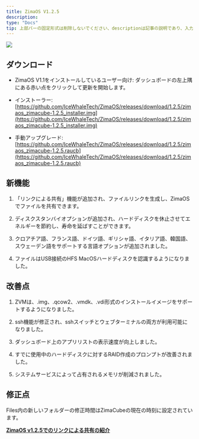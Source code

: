 ```yaml
---
title: ZimaOS V1.2.5
description: 
type: "Docs"
tip: 上部バーの固定形式は削除しないでください、descriptionは記事の説明であり、入力しない場合は内容の最初の段落の文字を切り取ります
---
```

![](https://manage.icewhale.io/api/static/docs/1730184763693_image.png)

## ダウンロード
- ZimaOS V1.1をインストールしているユーザー向け:
ダッシュボードの左上隅にある赤い点をクリックして更新を開始します。
- インストーラー: [https://github.com/IceWhaleTech/ZimaOS/releases/download/1.2.5/zimaos_zimacube-1.2.5_installer.img](https://github.com/IceWhaleTech/ZimaOS/releases/download/1.2.5/zimaos_zimacube-1.2.5_installer.img)

- 手動アップグレード: [https://github.com/IceWhaleTech/ZimaOS/releases/download/1.2.5/zimaos_zimacube-1.2.5.raucb](https://github.com/IceWhaleTech/ZimaOS/releases/download/1.2.5/zimaos_zimacube-1.2.5.raucb)

## 新機能
1. 「リンクによる共有」機能が追加され、ファイルリンクを生成し、ZimaOSでファイルを共有できます。

2. ディスクスタンバイオプションが追加され、ハードディスクを休止させてエネルギーを節約し、寿命を延ばすことができます。

3. クロアチア語、フランス語、ドイツ語、ギリシャ語、イタリア語、韓国語、スウェーデン語をサポートする言語オプションが追加されました。

4. ファイルはUSB接続のHFS MacOSハードディスクを認識するようになりました。

## 改善点
1. ZVMは、.img、.qcow2、.vmdk、.vdi形式のインストールイメージをサポートするようになりました。

2. ssh機能が修正され、sshスイッチとウェブターミナルの両方が利用可能になりました。

3. ダッシュボード上のアプリリストの表示速度が向上しました。

4. すでに使用中のハードディスクに対するRAID作成のプロンプトが改善されました。

5. システムサービスによって占有されるメモリが削減されました。

## 修正点

Files内の新しいフォルダーの修正時間はZimaCubeの現在の時刻に設定されています。

**[ZimaOS v1.2.5でのリンクによる共有の紹介](https://www.youtube.com/watch?v=b6oyZNQendw)** 